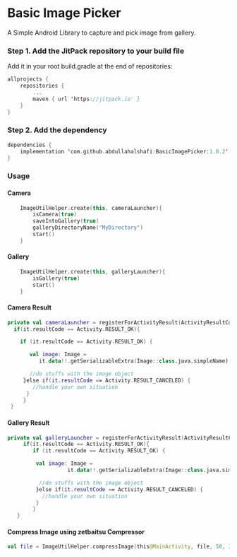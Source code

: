 # Basic Image Picker
A Simple Android Library to capture and pick image from gallery.

### Step 1. Add the JitPack repository to your build file
Add it in your root build.gradle at the end of repositories:
```Kotlin
allprojects {
    repositories {
        ...
        maven { url 'https://jitpack.io' }
    }
}
```

### Step 2. Add the dependency
```Kotlin
dependencies {
    implementation 'com.github.abdullahalshafi:BasicImagePicker:1.0.2'
}
```

### Usage
#### Camera
```kotlin
    ImageUtilHelper.create(this, cameraLauncher){
        isCamera(true)
        saveIntoGallery(true)
        galleryDirectoryName("MyDirectory")
        start()
    }
```

#### Gallery
```kotlin
    ImageUtilHelper.create(this, galleryLauncher){
        isGallery(true)
        start()
    }
```

#### Camera Result
```kotlin
private val cameraLauncher = registerForActivityResult(ActivityResultContracts.StartActivityForResult()){
  if(it.resultCode == Activity.RESULT_OK){

    if (it.resultCode == Activity.RESULT_OK) {

       val image: Image =
          it.data!!.getSerializableExtra(Image::class.java.simpleName) as Image

       //do stuffs with the image object
     }else if(it.resultCode == Activity.RESULT_CANCELED) {
        //handle your own situation
      }
     }
 }
```

#### Gallery Result
```kotlin
private val galleryLauncher = registerForActivityResult(ActivityResultContracts.StartActivityForResult()){
     if(it.resultCode == Activity.RESULT_OK){
        if (it.resultCode == Activity.RESULT_OK) {

         val image: Image =
                   it.data!!.getSerializableExtra(Image::class.java.simpleName) as Image

          //do stuffs with the image object
         }else if(it.resultCode == Activity.RESULT_CANCELED) {
           //handle your own situation
         }
        }
   }
```

#### Compress Image using zetbaitsu Compressor
```kotlin
val file = ImageUtilHelper.compressImage(this@MainActivity, file, 50, 300,300)
```


